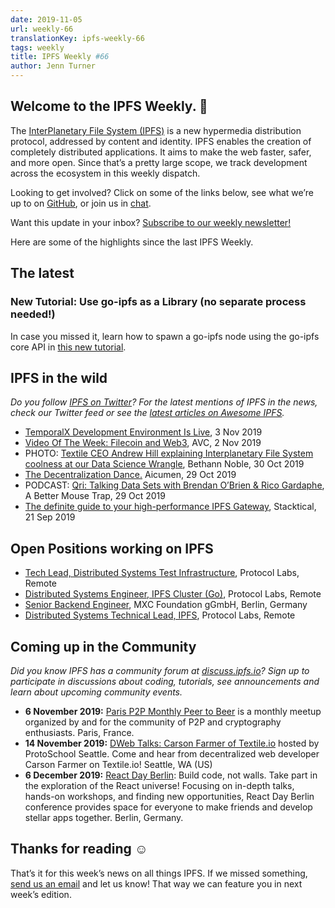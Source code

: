 ```yaml
---
date: 2019-11-05
url: weekly-66
translationKey: ipfs-weekly-66
tags: weekly
title: IPFS Weekly #66
author: Jenn Turner
---
```


## Welcome to the IPFS Weekly. 👋

The [InterPlanetary File System (IPFS)](https://ipfs.io/) is a new hypermedia distribution protocol, addressed by content and identity. IPFS enables the creation of completely distributed applications. It aims to make the web faster, safer, and more open. Since that’s a pretty large scope, we track development across the ecosystem in this weekly dispatch.

Looking to get involved? Click on some of the links below, see what we’re up to on [GitHub](https://github.com/ipfs), or join us in [chat](https://riot.im/app/#/room/#ipfs:matrix.org).
 
Want this update in your inbox? [Subscribe to our weekly newsletter!](https://tinyletter.com/ipfsnewsletter)

Here are some of the highlights since the last IPFS Weekly.


## The latest

### New Tutorial: Use go-ipfs as a Library (no separate process needed!)

In case you missed it, learn how to spawn a go-ipfs node using the go-ipfs core API in [this new tutorial](https://github.com/ipfs/go-ipfs/tree/master/docs/examples/go-ipfs-as-a-library).


## IPFS in the wild
*Do you follow [IPFS on Twitter](https://twitter.com/IPFSbot)? For the latest mentions of IPFS in the news, check our Twitter feed or see the [latest articles on Awesome IPFS](https://awesome.ipfs.io/articles/).* 

+ [TemporalX Development Environment Is Live](https://www.reddit.com/r/ipfs/comments/dqu45y/temporalx_development_environment_is_live/), 3 Nov 2019
+ [Video Of The Week: Filecoin and Web3](https://avc.com/2019/11/video-of-the-week-filecoin-and-web3/), AVC, 2 Nov 2019
+ PHOTO: [Textile CEO Andrew Hill explaining Interplanetary File System coolness at our Data Science Wrangle](https://twitter.com/bethann_nyc/status/1189725609414385664?s=20), Bethann Noble, 30 Oct 2019
+ [The Decentralization Dance.](https://medium.com/the-decentralization-dance-enable-not-control/the-decentralization-dance-a8a670bf852b) Aicumen, 29 Oct 2019
+ PODCAST: [Qri: Talking Data Sets with Brendan O’Brien & Rico Gardaphe](https://bettermousetrap.nyc/podcast/qri-talking-data-sets-with-brendan-obrien-rico-gardaphe/), A Better Mouse Trap, 29 Oct 2019
+ [The definite guide to your high-performance IPFS Gateway](https://blog.stacktical.com/ipfs/gateway/dapp/2019/09/21/ipfs-server-google-cloud-platform.html), Stacktical, 21 Sep 2019


## Open Positions working on IPFS

+ [Tech Lead, Distributed Systems Test Infrastructure](https://jobs.lever.co/protocol/1ef5b878-573d-44fc-9fe6-c3745597c1fd), Protocol Labs, Remote
+ [Distributed Systems Engineer, IPFS Cluster (Go)](https://jobs.lever.co/protocol/29207ca7-76a4-470f-b94a-e24244f9adc1), Protocol Labs, Remote
+ [Senior Backend Engineer](https://www.golangprojects.com/golang-go-job-dcr-Senior-Backend-Engineer-Berlin-MXC-Foundation-gGmbH.html), MXC Foundation gGmbH, Berlin, Germany
+ [Distributed Systems Technical Lead, IPFS](https://jobs.lever.co/protocol/9283f9b0-de64-4e1f-a221-5d02b0202198), Protocol Labs, Remote


## Coming up in the Community
*Did you know IPFS has a community forum at [discuss.ipfs.io](https://discuss.ipfs.io/)? Sign up to participate in discussions about coding, tutorials, see announcements and learn about upcoming community events.*

+ **6 November 2019:** [Paris P2P Monthly Peer to Beer](https://p2p.paris/en/event/monthly-3/) is a monthly meetup organized by and for the community of P2P and cryptography enthusiasts. Paris, France.
+ **14 November 2019:** [DWeb Talks: Carson Farmer of Textile.io](https://www.meetup.com/ProtoSchool-Seattle-Learn-to-Make-the-Decentralized-Web/events/263590720/) hosted by ProtoSchool Seattle. Come and hear from decentralized web developer Carson Farmer on Textile.io! Seattle, WA (US)
+ **6 December 2019:** [React Day Berlin](https://reactday.berlin/): Build code, not walls. Take part in the exploration of the React universe! Focusing on in-depth talks, hands-on workshops, and finding new opportunities, React Day Berlin conference provides space for everyone to make friends and develop stellar apps together. Berlin, Germany. 


## Thanks for reading ☺️

That’s it for this week’s news on all things IPFS. If we missed something, [send us an email](mailto:newsletter@ipfs.io) and let us know! That way we can feature you in next week’s edition. 
